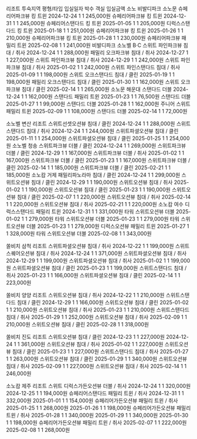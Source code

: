 
리조트
투숙지역	평형/타입	입실일자	박수	객실	입실금액
소노	비발디파크 소노문	슈페리어파크뷰 킹 트윈 	2024-12-24	1	1	245,000원
슈페리어파크뷰 킹 트윈 	2024-12-31	1	1	245,000원
슈페리어스탠다드 킹 트윈 	2025-01-05	1	1	205,000원
디럭스스탠다드 킹 트윈 	2025-01-18	1	1	251,000원
슈페리어파크뷰 킹 트윈 	2025-01-26	1	1	210,000원
슈페리어파크뷰 킹 트윈 	2025-01-28	1	1	230,000원
슈페리어파크뷰 패밀리 트윈 	2025-02-08	1	1	241,000원
비발디파크 소노벨 B·C	스위트 파인파크뷰 침대 / 취사	2024-12-24	1	1	288,000원
패밀리 오크파크뷰 침대 / 취사	2024-12-27	1	1	227,000원
스위트 파인파크뷰 침대 / 취사	2024-12-29	1	1	242,000원
스위트 파인파크뷰 침대 / 취사	2025-01-02	1	1	242,000원
스위트 파인스탠다드 침대 / 취사	2025-01-09	1	1	198,000원
스위트 오크스탠다드 침대 / 클린	2025-01-19	1	1	198,000원
패밀리 오크스탠다드 침대 / 클린	2025-01-30	1	1	162,000원
스위트 오크파크뷰 침대 / 클린	2025-02-14	1	1	265,000원
소노문 해운대	스탠다드  더블 	2024-12-24	1	1	162,000원
스탠다드  패밀리 트윈 	2025-01-23	1	1	76,500원
스탠다드  더블 	2025-01-27	1	1	99,000원
스탠다드  더블 	2025-01-28	1	1	162,000원
주니어 스위트  패밀리 트윈 	2025-02-09	1	1	108,000원
스탠다드  더블 	2025-02-14	1	1	72,000원

소노벨 변산 리조트
스위트선셋오션뷰 침대 / 클린	2024-12-24	1	1	288,000원
스위트스탠다드 침대 / 취사	2024-12-24	1	1	244,000원
스위트파셜오션뷰 침대 / 클린	2025-01-11	1	1	254,000원
스위트파셜오션뷰 침대 / 클린	2025-01-25	1	1	254,000원
소노벨 청송	스위트파크뷰 더블 / 클린	2024-12-24	1	1	269,000원
스위트파크뷰 더블 / 클린	2024-12-29	1	1	167,000원
스위트파크뷰 더블 / 취사	2025-01-02	1	1	167,000원
스위트파크뷰 더블 / 클린	2025-01-23	1	1	167,000원
스위트파크뷰 더블 / 클린	2025-02-14	1	1	185,000원
스위트파크뷰 더블 / 클린	2025-02-21	1	1	185,000원
소노캄 거제	패밀리파노라마 침대 / 클린	2024-12-24	1	1	299,000원
스위트오션뷰 침대 / 클린	2024-12-29	1	1	190,000원
스위트오션뷰 침대 / 취사	2025-01-02	1	1	190,000원
스위트오션뷰 침대 / 클린	2025-01-23	1	1	190,000원
스위트오션뷰 침대 / 클린	2025-02-07	1	1	220,000원
스위트오션뷰 침대 / 취사	2025-02-14	1	1	220,000원
스위트오션뷰 침대 / 취사	2025-02-21	1	1	220,000원
소노캄 여수	디럭스스탠다드 패밀리 트윈 	2024-12-31	1	1	331,000원
타워 스위트오션뷰 더블 	2025-01-02	1	1	279,000원
타워 스위트오션뷰 더블 	2025-01-23	1	1	279,000원
타워 스위트오션뷰 더블 	2025-01-23	1	1	279,000원
디럭스오션뷰 패밀리 트윈 	2025-01-27	1	1	328,000원
타워 스위트오션뷰 더블 	2025-02-08	1	1	343,000원

쏠비치 삼척 리조트
스위트파셜오션뷰 침대 / 취사	2024-12-22	1	1	199,000원
스위트스퀘어오션뷰 침대 / 취사	2024-12-24	1	1	371,000원
스위트파셜오션뷰 침대 / 취사	2024-12-29	1	1	199,000원
스위트파셜오션뷰 침대 / 취사	2025-01-02	1	1	199,000원
스위트파셜오션뷰 침대 / 클린	2025-01-23	1	1	199,000원
스위트스탠다드 침대 / 취사	2025-01-23	1	1	166,000원
스위트파셜오션뷰 침대 / 클린	2025-02-14	1	1	223,000원

쏠비치 양양 리조트
스위트오션뷰 침대 / 취사	2024-12-22	1	1	210,000원
스위트스탠다드 침대 / 클린	2024-12-29	1	1	166,000원
스위트오션뷰 침대 / 클린	2025-01-02	1	1	210,000원
스위트오션뷰 침대 / 취사	2025-01-23	1	1	210,000원
스위트스탠다드 침대 / 취사	2025-01-29	1	1	252,000원
스위트오션뷰 침대 / 취사	2025-02-09	1	1	210,000원
스위트오션뷰 침대 / 클린	2025-02-28	1	1	318,000원

쏠비치 진도 리조트
스위트오션뷰 침대 / 클린	2024-12-23	1	1	227,000원
2024-12-24	1	1	361,000원
스위트오션뷰 침대 / 취사	2025-01-02	1	1	227,000원
스위트오션뷰 침대 / 클린	2025-01-23	1	1	227,000원
스위트스탠다드 침대 / 취사	2025-01-27	1	1	263,000원
스위트오션뷰 침대 / 클린	2025-01-29	1	1	340,000원
스위트오션뷰 침대 / 취사	2025-02-09	1	1	227,000원
스위트오션뷰 침대 / 취사	2025-02-14	1	1	246,000원

소노캄 제주 리조트
스위트 디럭스가든오션뷰 더블 / 취사	2024-12-24	1	1	320,000원
2024-12-25	1	1	194,000원
슈페리어스탠다드 패밀리 트윈 / 취사	2024-12-31	1	1	332,000원
2025-01-01	1	1	154,000원
슈페리어가든오션뷰 패밀리 트윈 / 취사	2025-01-25	1	1	268,000원
2025-01-26	1	1	198,000원
슈페리어가든오션뷰 패밀리 트윈 / 취사	2025-01-28	1	1	340,000원
2025-01-29	1	1	340,000원
2025-01-30	1	1	198,000원
슈페리어가든오션뷰 패밀리 트윈 / 취사	2025-02-07	1	1	222,000원
2025-02-08	1	1	268,000원

